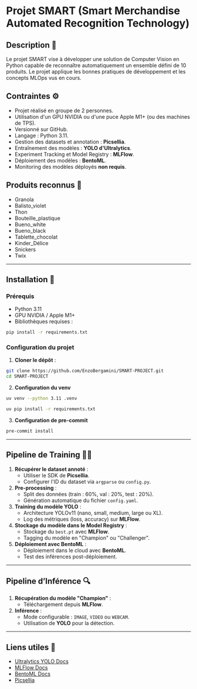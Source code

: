 # Projet SMART (Smart Merchandise Automated Recognition Technology)

## Description 📌
Le projet SMART vise à développer une solution de Computer Vision en Python capable de reconnaître automatiquement un ensemble défini de 10 produits. Le projet applique les bonnes pratiques de développement et les concepts MLOps vus en cours.

## Contraintes ⚙️
- Projet réalisé en groupe de 2 personnes.
- Utilisation d'un GPU NVIDIA ou d'une puce Apple M1+ (ou des machines de TPS).
- Versionné sur GitHub.
- Langage : Python 3.11.
- Gestion des datasets et annotation : **Picsellia**.
- Entraînement des modèles : **YOLO d'Ultralytics**.
- Experiment Tracking et Model Registry : **MLFlow**.
- Déploiement des modèles : **BentoML**.
- Monitoring des modèles déployés **non requis**.

## Produits reconnus 🎯
- Granola
- Balisto_violet
- Thon
- Bouteille_plastique
- Bueno_white
- Bueno_black
- Tablette_chocolat
- Kinder_Délice
- Snickers
- Twix

---

## Installation 🚀

### Prérequis
- Python 3.11
- GPU NVIDIA / Apple M1+
- Bibliothèques requises :
```sh
pip install -r requirements.txt
```

### Configuration du projet
1. **Cloner le dépôt** :
```sh
git clone https://github.com/EnzoBergamini/SMART-PROJECT.git
cd SMART-PROJECT
```

2. **Configuration du venv**
```sh
uv venv --python 3.11 .venv

uv pip install -r requirements.txt
```

3. **Configuration de pre-commit**
```sh
pre-commit install
```

---

## Pipeline de Training 🏋️‍♂️
1. **Récupérer le dataset annoté** :
   - Utiliser le SDK de **Picsellia**.
   - Configurer l'ID du dataset via `argparse` ou `config.py`.
2. **Pre-processing** :
   - Split des données (train : 60%, val : 20%, test : 20%).
   - Génération automatique du fichier `config.yaml`.
3. **Training du modèle YOLO** :
   - Architecture YOLOv11 (nano, small, medium, large ou XL).
   - Log des métriques (loss, accuracy) sur **MLFlow**.
4. **Stockage du modèle dans le Model Registry** :
   - Stockage du `best.pt` avec **MLFlow**.
   - Tagging du modèle en "Champion" ou "Challenger".
5. **Déploiement avec BentoML** :
   - Déploiement dans le cloud avec **BentoML**.
   - Test des inférences post-déploiement.

---

## Pipeline d’Inférence 🔍
1. **Récupération du modèle "Champion"** :
   - Téléchargement depuis **MLFlow**.
2. **Inférence** :
   - Mode configurable : `IMAGE`, `VIDEO` ou `WEBCAM`.
   - Utilisation de **YOLO** pour la détection.

---

## Liens utiles 🔗
- [Ultralytics YOLO Docs](https://docs.ultralytics.com/)
- [MLFlow Docs](https://mlflow.org/docs/latest/index.html)
- [BentoML Docs](https://www.bentoml.com/)
- [Picsellia](https://www.picsellia.com/)
